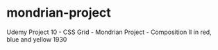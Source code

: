 # mondrian-project
Udemy Project 10 - CSS Grid - Mondrian Project - Composition II in red, blue and yellow 1930
